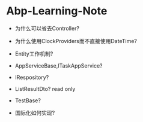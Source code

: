 # Abp-Learning-Note

* 为什么可以省去Controller?

* 为什么使用ClockProviders而不直接使用DateTime?

* Entity工作机制?

* AppServiceBase,ITaskAppService?

* IRespository?

* ListResultDto? read only

* TestBase?

* 国际化如何实现?